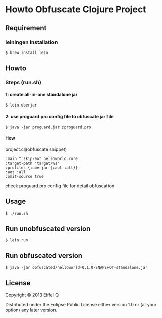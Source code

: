 # Howto Obfuscate Clojure Project

## Requirement

### leiningen Installation

	$ brew install lein

## Howto

### Steps (run.sh)

#### 1: create all-in-one standalone jar 

	$ lein uberjar

#### 2: use proguard.pro config file to obfuscate jar file 

	$ java -jar proguard.jar @proguard.pro

#### How

project.clj(obfuscate snippet) 

	:main ^:skip-aot helloworld.core
  	:target-path "target/%s"
  	:profiles {:uberjar {:aot :all}}
  	:aot :all
  	:omit-source true

check proguard.pro config file for detail obfuscation.

## Usage

    $ ./run.sh

## Run unobfuscated version
	
	$ lein run

## Run obfuscated version
	
	$ java -jar obfuscated/helloworld-0.1.0-SNAPSHOT-standalone.jar
    
## License

Copyright © 2013 Eiffel Q

Distributed under the Eclipse Public License either version 1.0 or (at
your option) any later version.
